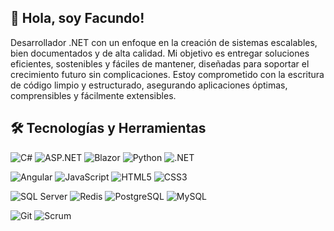 ## 👋 Hola, soy Facundo!
Desarrollador .NET con un enfoque en la creación de sistemas escalables, bien documentados y de alta calidad. Mi objetivo es entregar soluciones eficientes, sostenibles y fáciles de mantener, diseñadas para soportar el crecimiento futuro sin complicaciones. Estoy comprometido con la escritura de código limpio y estructurado, asegurando aplicaciones óptimas, comprensibles y fácilmente extensibles.

## 🛠️ Tecnologías y Herramientas
<!-- Backend -->
![C#](https://img.shields.io/badge/Code-C%23-239120?logo=c-sharp&logoColor=white&style=for-the-badge) 
![ASP.NET](https://img.shields.io/badge/Framework-ASP.NET-5C2D91?logo=dotnet&logoColor=white&style=for-the-badge) 
![Blazor](https://img.shields.io/badge/Framework-Blazor-512BD4?logo=blazor&logoColor=white&style=for-the-badge) 
![Python](https://img.shields.io/badge/Language-Python-3776AB?logo=python&logoColor=white&style=for-the-badge) 
![.NET](https://img.shields.io/badge/Framework-.NET-512BD4?logo=dotnet&logoColor=white&style=for-the-badge) 

<!-- Frontend -->
![Angular](https://img.shields.io/badge/Framework-Angular-DD0031?logo=angular&logoColor=white&style=for-the-badge) 
![JavaScript](https://img.shields.io/badge/Language-JavaScript-F7DF1E?logo=javascript&logoColor=black&style=for-the-badge) 
![HTML5](https://img.shields.io/badge/Markup-HTML5-E34F26?logo=html5&logoColor=white&style=for-the-badge) 
![CSS3](https://img.shields.io/badge/Style-CSS3-1572B6?logo=css3&logoColor=white&style=for-the-badge) 

<!-- Databases -->
![SQL Server](https://img.shields.io/badge/Database-SQL%20Server-CC2927?logo=microsoft-sql-server&logoColor=white&style=for-the-badge) 
![Redis](https://img.shields.io/badge/Database-Redis-DC382D?logo=redis&logoColor=white&style=for-the-badge) 
![PostgreSQL](https://img.shields.io/badge/Database-PostgreSQL-336791?logo=postgresql&logoColor=white&style=for-the-badge) 
![MySQL](https://img.shields.io/badge/Database-MySQL-4479A1?logo=mysql&logoColor=white&style=for-the-badge) 

<!-- Otros -->
![Git](https://img.shields.io/badge/Version%20Control-Git-F05032?logo=git&logoColor=white&style=for-the-badge) 
![Scrum](https://img.shields.io/badge/Methodology-Scrum-6DB33F?logo=scrum&logoColor=white&style=for-the-badge) 




